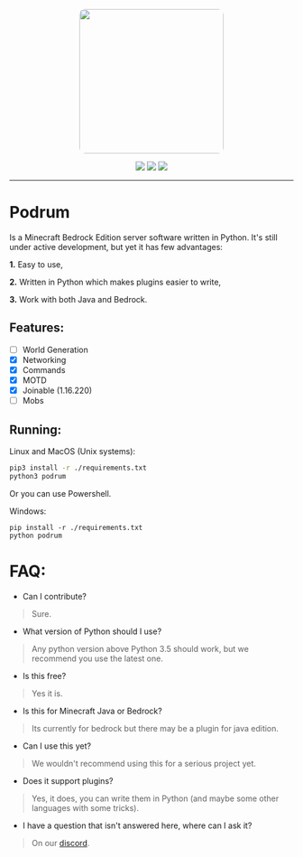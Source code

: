 <p align="center">
  <img width="256" style="border-radius:10px;" height="256" src="https://cdn.discordapp.com/attachments/576826528671858709/766767561681141790/Logo.png">


<div align="center">
    <a href="https://discord.gg/ScSsnwQ4kW"><img src="https://img.shields.io/discord/821124503185653803?style=flat-square"/></a>
    <a href="https://www.codefactor.io/repository/github/podrum/podrum"><img src="https://www.codefactor.io/repository/github/podrum/podrum/badge?style=flat-square"/></a>
    <a href="https://podrum.github.io/"><img src="https://img.shields.io/badge/website-online-orange?style=flat-square"/></a>
</div>
<hr/>

# Podrum
Is a Minecraft Bedrock Edition server software written in Python.
It's still under active development, but yet it has few advantages:

**1.** Easy to use,

**2.** Written in Python which makes plugins easier to write,

**3.** Work with both Java and Bedrock.

## Features:
 - [ ] World Generation
 - [x] Networking
 - [x] Commands
 - [x] MOTD
 - [x] Joinable (1.16.220)
 - [ ] Mobs 

## Running:
Linux and MacOS (Unix systems):
```sh
pip3 install -r ./requirements.txt
python3 podrum
```
Or you can use Powershell.

Windows:
```batch
pip install -r ./requirements.txt
python podrum
```

# FAQ:
 - Can I contribute?
 > Sure.
 - What version of Python should I use?
 > Any python version above Python 3.5 should work, but we recommend you use the latest one.
 - Is this free?
 > Yes it is.
 - Is this for Minecraft Java or Bedrock?
 > Its currently for bedrock but there may be a plugin for java edition.
 - Can I use this yet?
 > We wouldn't recommend using this for a serious project yet.
 - Does it support plugins?
 > Yes, it does, you can write them in Python (and maybe some other languages with some tricks).
 - I have a question that isn't answered here, where can I ask it?
 > On our [discord](https://discord.gg/ScSsnwQ4kW).
